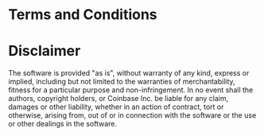 # Terms and Conditions

# Disclaimer

The software is provided "as is", without warranty of any kind, express or implied, including but not limited to the
warranties of merchantability, fitness for a particular purpose and non-infringement. In no event shall the authors,
copyright holders, or Coinbase Inc. be liable for any claim, damages or other liability, whether in an action of
contract, tort or otherwise, arising from, out of or in connection with the software or the use or other dealings in
the software.
